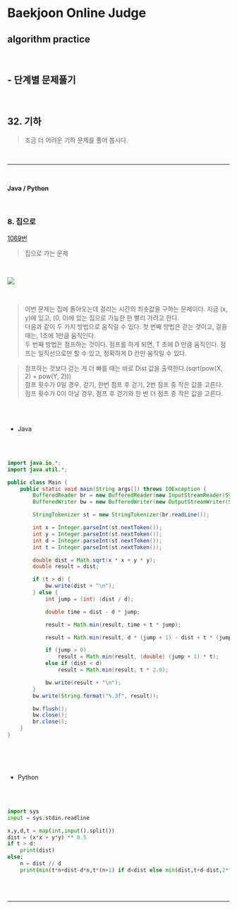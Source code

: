 # Baekjoon Online Judge

## algorithm practice
<br>

## - 단계별 문제풀기
<br>

## 32. 기하

> 조금 더 어려운 기하 문제를 풀어 봅시다.

<br>

---

<br>

**Java / Python**

<br>

### 8. 집으로
[1069번](https://www.acmicpc.net/problem/1069) 
> 집으로 가는 문제

<br>

![](https://images.velog.io/images/jini_eun/post/694cdab1-c5ff-439a-955b-77a25384af28/image.png)

<br>

> 이번 문제는 집에 돌아오는데 걸리는 시간의 최솟값을 구하는 문제이다. 지금 (x, y)에 있고, (0, 0)에 있는 집으로 가능한 한 빨리 가려고 한다. <br>
다음과 같이 두 가지 방법으로 움직일 수 있다. 첫 번째 방법은 걷는 것이고, 걸을 때는, 1초에 1만큼 움직인다. <br>
두 번째 방법은 점프하는 것이다. 점프를 하게 되면, T 초에 D 만큼 움직인다. 점프는 일직선으로만 할 수 있고, 정확하게 D 칸만 움직일 수 있다.

> 점프하는 것보다 걷는 게 더 빠를 때는 바로 Dist 값을 출력한다.(sqrt(pow(X, 2) + pow(Y, 2))) <br>
점프 횟수가 0일 경우, 걷기, 한번 점프 후 걷기, 2번 점프 중 작은 값을 고른다. <br>
점프 횟수가 0이 아닐 경우, 점프 후 걷기와 한 번 더 점프 중 작은 값을 고른다.


<br><br>

- Java

<br><br>

```java
import java.io.*;
import java.util.*;

public class Main {
	public static void main(String args[]) throws IOException {
		BufferedReader br = new BufferedReader(new InputStreamReader(System.in));
		BufferedWriter bw = new BufferedWriter(new OutputStreamWriter(System.out));

		StringTokenizer st = new StringTokenizer(br.readLine());

		int x = Integer.parseInt(st.nextToken());
		int y = Integer.parseInt(st.nextToken());
		int d = Integer.parseInt(st.nextToken());
		int t = Integer.parseInt(st.nextToken());

		double dist = Math.sqrt(x * x + y * y);
		double result = dist;

		if (t > d) {
			bw.write(dist + "\n");
		} else {
			int jump = (int) (dist / d);

			double time = dist - d * jump;

			result = Math.min(result, time + t * jump);

			result = Math.min(result, d * (jump + 1) - dist + t * (jump + 1));

			if (jump > 0)
				result = Math.min(result, (double) (jump + 1) * t);
			else if (dist < d)
				result = Math.min(result, t * 2.0);

			bw.write(result + "\n");
		}
		bw.write(String.format("%.3f", result));

		bw.flush();
		bw.close();
		br.close();
	}
}
```

<br><br><br>

- Python

<br><br>

```python
import sys
input = sys.stdin.readline

x,y,d,t = map(int,input().split())
dist = (x*x + y*y) ** 0.5
if t > d:
    print(dist)
else:
    n = dist // d
    print(min(t*n+dist-d*n,t*(n+1) if d<dist else min(dist,t+d-dist,2*t)))
```

<br><br>

---

<br>
